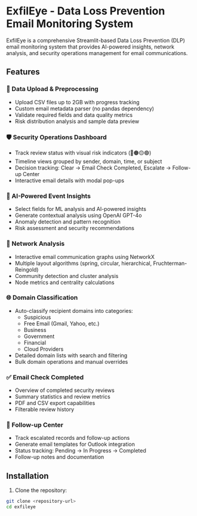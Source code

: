 # ExfilEye - Data Loss Prevention Email Monitoring System

ExfilEye is a comprehensive Streamlit-based Data Loss Prevention (DLP) email monitoring system that provides AI-powered insights, network analysis, and security operations management for email communications.

## Features

### 📁 Data Upload & Preprocessing
- Upload CSV files up to 2GB with progress tracking
- Custom email metadata parser (no pandas dependency)
- Validate required fields and data quality metrics
- Risk distribution analysis and sample data preview

### 🛡️ Security Operations Dashboard
- Track review status with visual risk indicators (🔴🟠🟡🟢)
- Timeline views grouped by sender, domain, time, or subject
- Decision tracking: Clear → Email Check Completed, Escalate → Follow-up Center
- Interactive email details with modal pop-ups

### 🤖 AI-Powered Event Insights
- Select fields for ML analysis and AI-powered insights
- Generate contextual analysis using OpenAI GPT-4o
- Anomaly detection and pattern recognition
- Risk assessment and security recommendations

### 🔗 Network Analysis
- Interactive email communication graphs using NetworkX
- Multiple layout algorithms (spring, circular, hierarchical, Fruchterman-Reingold)
- Community detection and cluster analysis
- Node metrics and centrality calculations

### 🌐 Domain Classification
- Auto-classify recipient domains into categories:
  - Suspicious
  - Free Email (Gmail, Yahoo, etc.)
  - Business
  - Government
  - Financial
  - Cloud Providers
- Detailed domain lists with search and filtering
- Bulk domain operations and manual overrides

### ✅ Email Check Completed
- Overview of completed security reviews
- Summary statistics and review metrics
- PDF and CSV export capabilities
- Filterable review history

### 📨 Follow-up Center
- Track escalated records and follow-up actions
- Generate email templates for Outlook integration
- Status tracking: Pending → In Progress → Completed
- Follow-up notes and documentation

## Installation

1. Clone the repository:
```bash
git clone <repository-url>
cd exfileye
